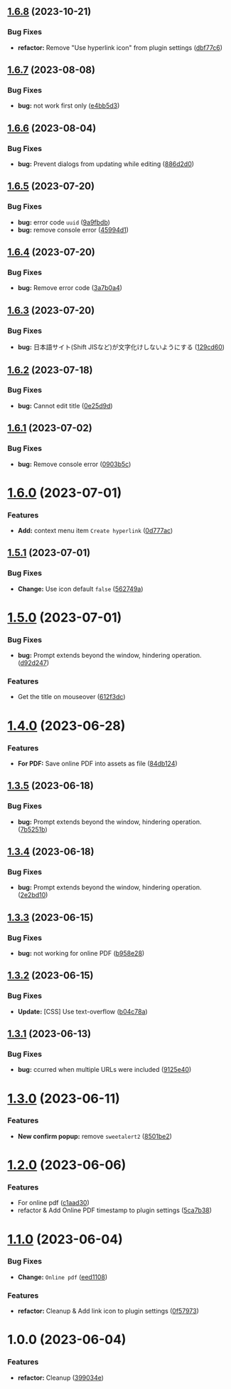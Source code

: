 ## [1.6.8](https://github.com/YU000jp/logseq-plugin-confirmation-hyperlink/compare/v1.6.7...v1.6.8) (2023-10-21)


### Bug Fixes

* **refactor:** Remove "Use hyperlink icon" from plugin settings ([dbf77c6](https://github.com/YU000jp/logseq-plugin-confirmation-hyperlink/commit/dbf77c60e13e0f8aa428514309bc75c2fb592190))

## [1.6.7](https://github.com/YU000jp/logseq-plugin-confirmation-hyperlink/compare/v1.6.6...v1.6.7) (2023-08-08)


### Bug Fixes

* **bug:** not work first only ([e4bb5d3](https://github.com/YU000jp/logseq-plugin-confirmation-hyperlink/commit/e4bb5d36dd2202f049f11bf0f82b58b4c3a3c5cb))

## [1.6.6](https://github.com/YU000jp/logseq-plugin-confirmation-hyperlink/compare/v1.6.5...v1.6.6) (2023-08-04)


### Bug Fixes

* **bug:** Prevent dialogs from updating while editing ([886d2d0](https://github.com/YU000jp/logseq-plugin-confirmation-hyperlink/commit/886d2d088123cf70d7839ca32c6031f2bb377a9a))

## [1.6.5](https://github.com/YU000jp/logseq-plugin-confirmation-hyperlink/compare/v1.6.4...v1.6.5) (2023-07-20)


### Bug Fixes

* **bug:** error code `uuid` ([9a9fbdb](https://github.com/YU000jp/logseq-plugin-confirmation-hyperlink/commit/9a9fbdbd8af7a4dbdc3e4d1ab9ef0e885ec8d60f))
* **bug:** remove console error ([45994d1](https://github.com/YU000jp/logseq-plugin-confirmation-hyperlink/commit/45994d1ca05bf3cf49935f11a9e1092d1eee0018))

## [1.6.4](https://github.com/YU000jp/logseq-plugin-confirmation-hyperlink/compare/v1.6.3...v1.6.4) (2023-07-20)


### Bug Fixes

* **bug:** Remove error code ([3a7b0a4](https://github.com/YU000jp/logseq-plugin-confirmation-hyperlink/commit/3a7b0a472c65d01139ddc982de1d1704ace3af25))

## [1.6.3](https://github.com/YU000jp/logseq-plugin-confirmation-hyperlink/compare/v1.6.2...v1.6.3) (2023-07-20)


### Bug Fixes

* **bug:** 日本語サイト(Shift JISなど)が文字化けしないようにする ([129cd60](https://github.com/YU000jp/logseq-plugin-confirmation-hyperlink/commit/129cd60ab096b3b75130c4b8ebbb648a3492cc47))

## [1.6.2](https://github.com/YU000jp/logseq-plugin-confirmation-hyperlink/compare/v1.6.1...v1.6.2) (2023-07-18)


### Bug Fixes

* **bug:** Cannot edit title ([0e25d9d](https://github.com/YU000jp/logseq-plugin-confirmation-hyperlink/commit/0e25d9d0eb190f71894a42c8d43efc53c30327d9))

## [1.6.1](https://github.com/YU000jp/logseq-plugin-confirmation-hyperlink/compare/v1.6.0...v1.6.1) (2023-07-02)


### Bug Fixes

* **bug:** Remove console error ([0903b5c](https://github.com/YU000jp/logseq-plugin-confirmation-hyperlink/commit/0903b5cd4e98e728fbef251b06a7e7968c11650a))

# [1.6.0](https://github.com/YU000jp/logseq-plugin-confirmation-hyperlink/compare/v1.5.1...v1.6.0) (2023-07-01)


### Features

* **Add:** context menu item `Create hyperlink` ([0d777ac](https://github.com/YU000jp/logseq-plugin-confirmation-hyperlink/commit/0d777ac2e768faeb437eb4892d645d49e6c42723))

## [1.5.1](https://github.com/YU000jp/logseq-plugin-confirmation-hyperlink/compare/v1.5.0...v1.5.1) (2023-07-01)


### Bug Fixes

* **Change:** Use icon default `false` ([562749a](https://github.com/YU000jp/logseq-plugin-confirmation-hyperlink/commit/562749a600715a15999cfaba1b27a6ff4f532651))

# [1.5.0](https://github.com/YU000jp/logseq-plugin-confirmation-hyperlink/compare/v1.4.0...v1.5.0) (2023-07-01)


### Bug Fixes

* **bug:** Prompt extends beyond the window, hindering operation. ([d92d247](https://github.com/YU000jp/logseq-plugin-confirmation-hyperlink/commit/d92d247ddf75f1418d21ad69b50123f5baa6e523))


### Features

* Get the title on mouseover ([612f3dc](https://github.com/YU000jp/logseq-plugin-confirmation-hyperlink/commit/612f3dc39df70046e6778741c3508c61cc469e6f))

# [1.4.0](https://github.com/YU000jp/logseq-plugin-confirmation-hyperlink/compare/v1.3.5...v1.4.0) (2023-06-28)


### Features

* **For PDF:** Save online PDF into assets as file ([84db124](https://github.com/YU000jp/logseq-plugin-confirmation-hyperlink/commit/84db124249d140b4add5798cae3cbd99f0ef322f))

## [1.3.5](https://github.com/YU000jp/logseq-plugin-confirmation-hyperlink/compare/v1.3.4...v1.3.5) (2023-06-18)


### Bug Fixes

* **bug:** Prompt extends beyond the window, hindering operation. ([7b5251b](https://github.com/YU000jp/logseq-plugin-confirmation-hyperlink/commit/7b5251b9e507bb0b05bae2b302a98b89ed53bbb5))

## [1.3.4](https://github.com/YU000jp/logseq-plugin-confirmation-hyperlink/compare/v1.3.3...v1.3.4) (2023-06-18)


### Bug Fixes

* **bug:** Prompt extends beyond the window, hindering operation. ([2e2bd10](https://github.com/YU000jp/logseq-plugin-confirmation-hyperlink/commit/2e2bd10f51b4675cc9d99ce606362621a92d1509))

## [1.3.3](https://github.com/YU000jp/logseq-plugin-confirmation-hyperlink/compare/v1.3.2...v1.3.3) (2023-06-15)


### Bug Fixes

* **bug:** not working for online PDF ([b958e28](https://github.com/YU000jp/logseq-plugin-confirmation-hyperlink/commit/b958e28d01b60d81597d1b3ec964542bafba1bfd))

## [1.3.2](https://github.com/YU000jp/logseq-plugin-confirmation-hyperlink/compare/v1.3.1...v1.3.2) (2023-06-15)


### Bug Fixes

* **Update:** [CSS] Use text-overflow ([b04c78a](https://github.com/YU000jp/logseq-plugin-confirmation-hyperlink/commit/b04c78a8781acdc8b057594e605d0d6b2c345e4b))

## [1.3.1](https://github.com/YU000jp/logseq-plugin-confirmation-hyperlink/compare/v1.3.0...v1.3.1) (2023-06-13)


### Bug Fixes

* **bug:** ccurred when multiple URLs were included ([9125e40](https://github.com/YU000jp/logseq-plugin-confirmation-hyperlink/commit/9125e409e7af9a79c4ffb1c3b9b1dd44a43f348c))

# [1.3.0](https://github.com/YU000jp/logseq-plugin-confirmation-hyperlink/compare/v1.2.0...v1.3.0) (2023-06-11)


### Features

* **New confirm popup:** remove `sweetalert2` ([8501be2](https://github.com/YU000jp/logseq-plugin-confirmation-hyperlink/commit/8501be25105f956d6852b08481b3610c7c006453))

# [1.2.0](https://github.com/YU000jp/logseq-plugin-confirmation-hyperlink/compare/v1.1.0...v1.2.0) (2023-06-06)


### Features

* For online pdf ([c1aad30](https://github.com/YU000jp/logseq-plugin-confirmation-hyperlink/commit/c1aad30f3a294a700c4614113df536f4b1fd8272))
* refactor & Add Online PDF timestamp to plugin settings ([5ca7b38](https://github.com/YU000jp/logseq-plugin-confirmation-hyperlink/commit/5ca7b3844a3a3c319c756836048b8c50504ebeb6))

# [1.1.0](https://github.com/YU000jp/logseq-plugin-confirmation-hyperlink/compare/v1.0.0...v1.1.0) (2023-06-04)


### Bug Fixes

* **Change:** `Online pdf` ([eed1108](https://github.com/YU000jp/logseq-plugin-confirmation-hyperlink/commit/eed1108cd5c3790b89160063364dac92ae8a23b3))


### Features

* **refactor:** Cleanup & Add link icon to plugin settings ([0f57973](https://github.com/YU000jp/logseq-plugin-confirmation-hyperlink/commit/0f5797313e69fc946f0653810cee0c6045008926))

# 1.0.0 (2023-06-04)


### Features

* **refactor:** Cleanup ([399034e](https://github.com/YU000jp/logseq-plugin-confirmation-hyperlink/commit/399034e42b775840a242bbfe1adcdf14071dbdfa))
